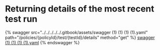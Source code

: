 # Returning details of the most recent test run

{% swagger src="../../../../../.gitbook/assets/swagger (1) (1) (1) (1).yaml" path="/policies/{policyId}/test/{testId}/details" method="get" %}
[swagger (1) (1) (1) (1).yaml](<../../../../../.gitbook/assets/swagger (1) (1) (1) (1).yaml>)
{% endswagger %}

